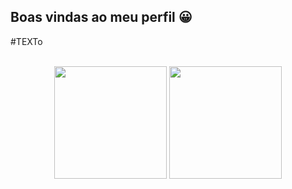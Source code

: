 ## Boas vindas ao meu perfil 😀

#TEXTo

<br>

<!-- GITHUB STATUS -->
<div align="center">
  <img height="180em" src="https://github-readme-stats.vercel.app/api?username=renanlf&show_icons=true&theme=dark&include_all_commits=true&count_private=true"/>
  <img height="180em" src="https://github-readme-stats.vercel.app/api/top-langs/?username=LuisNovack&layout=compact&langs_count=10&theme=dark"/>

  <!-- TEMAS: dark, radical, merko, gruvbox, tokyonight, onedark, cobalt, synthwave, highcontrast, dracula -->
</div>
